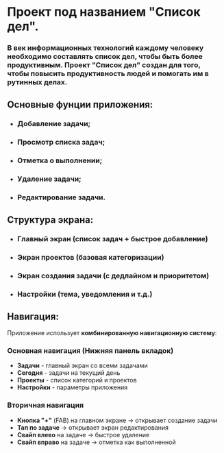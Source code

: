 # Проект под названием "Список дел".
### В век информационных технологий каждому человеку необходимо составлять список дел, чтобы быть более продуктивным. Проект "Список дел" создан для того, чтобы повысить продуктивность людей и помогать им в рутинных делах.
## Основные фунции приложения:
- ### Добавление задачи;
- ### Просмотр списка задач;
- ### Отметка о выполнении;
- ### Удаление задачи;
- ### Редактирование задачи.
## Структура экрана:
- ### Главный экран (список задач + быстрое добавление)
- ### Экран проектов (базовая категоризации)
- ### Экран создания задачи (с дедлайном и приоритетом)
- ### Настройки (тема, уведомления и т.д.)

## Навигация:
Приложение использует **комбинированную навигационную систему**:
### Основная навигация (Нижняя панель вкладок)
- **Задачи** - главный экран со всеми задачами
- **Сегодня** - задачи на текущий день
- **Проекты** - список категорий и проектов
- **Настройки** - параметры приложения

### Вторичная навигация
- **Кнопка "+"** (FAB) на главном экране → открывает создание задачи
- **Тап по задаче** → открывает экран редактирования
- **Свайп влево** на задаче → быстрое удаление
- **Свайп вправо** на задаче → отметка как выполненной 